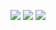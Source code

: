 [![](https://api.gh-polls.com/poll/01EB7X0JF3Q06A4ZER9JBN0JEY/Play%20Saturday%2020th%20June%20%40%20730pm%20Singapore%20Time%20(0730%20Eastern))](https://api.gh-polls.com/poll/01EB7X0JF3Q06A4ZER9JBN0JEY/Play%20Saturday%2020th%20June%20%40%20730pm%20Singapore%20Time%20(0730%20Eastern)/vote)
[![](https://api.gh-polls.com/poll/01EB7X0JF3Q06A4ZER9JBN0JEY/Play%20Saturday%2021st%20June%20%40%20730pm%20Singapore%20Time%20(0730%20Eastern))](https://api.gh-polls.com/poll/01EB7X0JF3Q06A4ZER9JBN0JEY/Play%20Saturday%2021st%20June%20%40%20730pm%20Singapore%20Time%20(0730%20Eastern)/vote)
[![](https://api.gh-polls.com/poll/01EB7X0JF3Q06A4ZER9JBN0JEY/Skip%20this%20week)](https://api.gh-polls.com/poll/01EB7X0JF3Q06A4ZER9JBN0JEY/Skip%20this%20week/vote)
